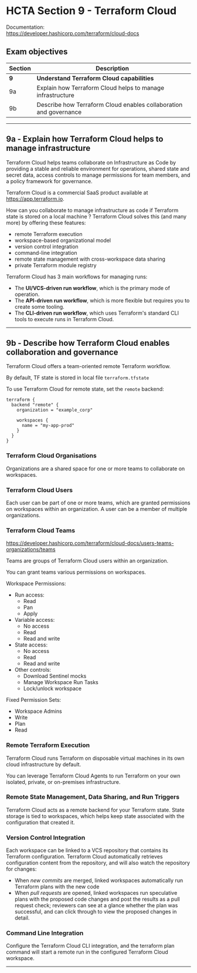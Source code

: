 # HCTA Section 9 - Terraform Cloud

Documentation:  
https://developer.hashicorp.com/terraform/cloud-docs

## Exam objectives

Section | Description |
------- | ----------- |  
**9** |	**Understand Terraform Cloud capabilities**
9a	| Explain how Terraform Cloud helps to manage infrastructure
9b	| Describe how Terraform Cloud enables collaboration and governance

---  

## 9a	- Explain how Terraform Cloud helps to manage infrastructure

Terraform Cloud helps teams collaborate on Infrastructure as Code by providing a stable and reliable environment for operations, shared state and secret data, access controls to manage permissions for team members, and a policy framework for governance.

Terraform Cloud is a commercial SaaS product available at https://app.terraform.io. 

How can you collaborate to manage infrastructure as code if Terraform state is stored on a local machine ? 
Terraform Cloud solves this (and many more) by offering these features:
- remote Terraform execution
- workspace-based organizational model
- version control integration
- command-line integration 
- remote state management with cross-workspace data sharing
- private Terraform module registry

Terraform Cloud has 3 main workflows for managing runs:
- The **UI/VCS-driven run workflow**, which is the primary mode of operation.
- The **API-driven run workflow**, which is more flexible but requires you to create some tooling.
- The **CLI-driven run workflow**, which uses Terraform's standard CLI tools to execute runs in Terraform Cloud.

---  

## 9b	- Describe how Terraform Cloud enables collaboration and governance

Terraform Cloud offers a team-oriented remote Terraform workflow. 

By default, TF state is stored in local file `terraform.tfstate`

To use Terraform Cloud for remote state, set the `remote` backend:

```hcl
terraform {
  backend "remote" {
    organization = "example_corp"

    workspaces {
      name = "my-app-prod"
    }
  }
}
```
### Terraform Cloud Organisations

Organizations are a shared space for one or more teams to collaborate on workspaces.

### Terraform Cloud Users

Each user can be part of one or more teams, which are granted permissions on workspaces within an organization. A user can be a member of multiple organizations.

### Terraform Cloud Teams

https://developer.hashicorp.com/terraform/cloud-docs/users-teams-organizations/teams

Teams are groups of Terraform Cloud users within an organization.

You can grant teams various permissions on workspaces. 

Workspace Permissions:
- Run access:
  - Read
  - Pan
  - Apply
- Variable access:
  - No access
  - Read
  - Read and write
- State access:
  - No access
  - Read
  - Read and write
- Other controls:
  - Download Sentinel mocks
  - Manage Workspace Run Tasks
  - Lock/unlock workspace


Fixed Permission Sets:
- Workspace Admins
- Write
- Plan
- Read

### Remote Terraform Execution
Terraform Cloud runs Terraform on disposable virtual machines in its own cloud infrastructure by default. 

You can leverage Terraform Cloud Agents to run Terraform on your own isolated, private, or on-premises infrastructure.

### Remote State Management, Data Sharing, and Run Triggers

Terraform Cloud acts as a remote backend for your Terraform state. State storage is tied to workspaces, which helps keep state associated with the configuration that created it.

### Version Control Integration

Each workspace can be linked to a VCS repository that contains its Terraform configuration. 
Terraform Cloud automatically retrieves configuration content from the repository, and will also watch the repository for changes:
- When *new commits* are merged, linked workspaces automatically run Terraform plans with the new code
- When *pull requests* are opened, linked workspaces run speculative plans with the proposed code changes and post the results as a pull request check; reviewers can see at a glance whether the plan was successful, and can click through to view the proposed changes in detail.

### Command Line Integration

Configure the Terraform Cloud CLI integration, and the terraform plan command will start a remote run in the configured Terraform Cloud workspace. 

---  
